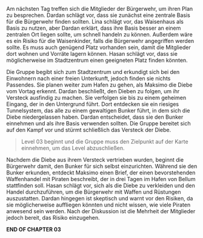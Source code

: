 Am nächsten Tag treffen sich die Mitglieder der Bürgerwehr, um ihren Plan zu besprechen. Dardan schlägt vor, dass sie zunächst eine zentrale Basis für die Bürgerwehr finden sollten. Lina schlägt vor, das Waisenhaus als Basis zu nutzen, aber Dardan erklärt, dass ihre Basis besser an einem zentralen Ort liegen sollte, um schnell handeln zu können. Außerdem wäre es ein Risiko für die Waisenkinder, falls die Bürgerwehr angegriffen werden sollte. Es muss auch genügend Platz vorhanden sein, damit die Mitglieder dort wohnen und Vorräte lagern können. Hasan schlägt vor, dass sie möglicherweise im Stadtzentrum einen geeigneten Platz finden könnten.

Die Gruppe begibt sich zum Stadtzentrum und erkundigt sich bei den Einwohnern nach einer freien Unterkunft, jedoch finden sie nichts Passendes. Sie planen weiter zum Hafen zu gehen, als Maksimo die Diebe vom Vortag erkennt. Dardan beschließt, den Dieben zu folgen, um ihr Versteck ausfindig zu machen. Sie verfolgen sie bis zu einem geheimen Eingang, der in den Untergrund führt. Dort entdecken sie ein riesiges Tunnelsystem, das alle zu einem gewaltigen Bunker führt, in dem sich die Diebe niedergelassen haben. Dardan entscheidet, dass sie den Bunker einnehmen und als ihre Basis verwenden sollten. Die Gruppe bereitet sich auf den Kampf vor und stürmt schließlich das Versteck der Diebe.

> Level 03 beginnt und die Gruppe muss den Zielpunkt auf der Karte einnehmen, um das Level abzuschließen.

Nachdem die Diebe aus ihrem Versteck vertrieben wurden, beginnt die Bürgerwehr damit, den Bunker für sich selbst einzurichten. Während sie den Bunker erkunden, entdeckt Maksimo einen Brief, der einen bevorstehenden Waffenhandel mit Piraten beschreibt, der in drei Tagen im Hafen von Bellum stattfinden soll. Hasan schlägt vor, sich als die Diebe zu verkleiden und den Handel durchzuführen, um die Bürgerwehr mit Waffen und Rüstungen auszustatten. Dardan hingegen ist skeptisch und warnt vor den Risiken, da sie möglicherweise auffliegen könnten und nicht wissen, wie viele Piraten anwesend sein werden. Nach der Diskussion ist die Mehrheit der Mitglieder jedoch bereit, das Risiko einzugehen.

**END OF CHAPTER 03**

